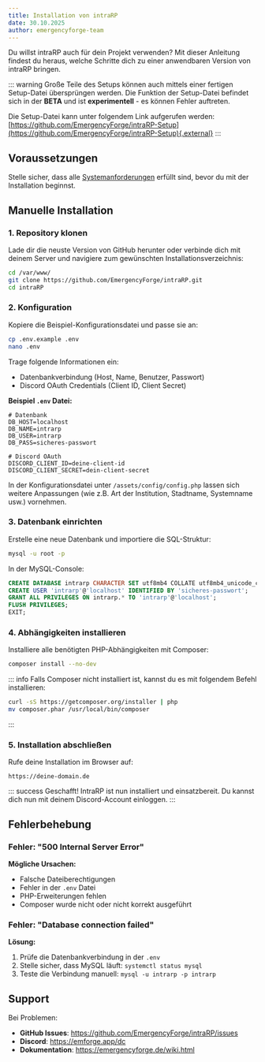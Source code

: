 ```yaml
---
title: Installation von intraRP
date: 30.10.2025
author: emergencyforge-team
---
```


Du willst intraRP auch für dein Projekt verwenden? Mit dieser Anleitung findest du heraus, welche Schritte dich zu einer anwendbaren Version von intraRP bringen.

::: warning
Große Teile des Setups können auch mittels einer fertigen Setup-Datei übersprüngen werden. Die Funktion der Setup-Datei befindet sich in der **BETA** und ist **experimentell** - es können Fehler auftreten.

Die Setup-Datei kann unter folgendem Link aufgerufen werden: [https://github.com/EmergencyForge/intraRP-Setup](https://github.com/EmergencyForge/intraRP-Setup){.external}
:::

## Voraussetzungen

Stelle sicher, dass alle [Systemanforderungen](#wiki:systemanforderungen) erfüllt sind, bevor du mit der Installation beginnst.

## Manuelle Installation

### 1. Repository klonen

Lade dir die neuste Version von GitHub herunter oder verbinde dich mit deinem Server und navigiere zum gewünschten Installationsverzeichnis:

```bash
cd /var/www/
git clone https://github.com/EmergencyForge/intraRP.git
cd intraRP
```

### 2. Konfiguration

Kopiere die Beispiel-Konfigurationsdatei und passe sie an:

```bash
cp .env.example .env
nano .env
```

Trage folgende Informationen ein:

- Datenbankverbindung (Host, Name, Benutzer, Passwort)
- Discord OAuth Credentials (Client ID, Client Secret)

**Beispiel `.env` Datei:**

```env
# Datenbank
DB_HOST=localhost
DB_NAME=intrarp
DB_USER=intrarp
DB_PASS=sicheres-passwort

# Discord OAuth
DISCORD_CLIENT_ID=deine-client-id
DISCORD_CLIENT_SECRET=dein-client-secret
```

In der Konfigurationsdatei unter `/assets/config/config.php` lassen sich weitere Anpassungen (wie z.B. Art der Institution, Stadtname, Systemname usw.) vornehmen.

### 3. Datenbank einrichten

Erstelle eine neue Datenbank und importiere die SQL-Struktur:

```bash
mysql -u root -p
```

In der MySQL-Console:

```sql
CREATE DATABASE intrarp CHARACTER SET utf8mb4 COLLATE utf8mb4_unicode_ci;
CREATE USER 'intrarp'@'localhost' IDENTIFIED BY 'sicheres-passwort';
GRANT ALL PRIVILEGES ON intrarp.* TO 'intrarp'@'localhost';
FLUSH PRIVILEGES;
EXIT;
```

### 4. Abhängigkeiten installieren

Installiere alle benötigten PHP-Abhängigkeiten mit Composer:

```bash
composer install --no-dev
```

::: info
Falls Composer nicht installiert ist, kannst du es mit folgendem Befehl installieren:

```bash
curl -sS https://getcomposer.org/installer | php
mv composer.phar /usr/local/bin/composer
```

:::

### 5. Installation abschließen

Rufe deine Installation im Browser auf:

```
https://deine-domain.de
```

::: success
Geschafft! IntraRP ist nun installiert und einsatzbereit. Du kannst dich nun mit deinem Discord-Account einloggen.
:::

## Fehlerbehebung

### Fehler: "500 Internal Server Error"

**Mögliche Ursachen:**

- Falsche Dateiberechtigungen
- Fehler in der `.env` Datei
- PHP-Erweiterungen fehlen
- Composer wurde nicht oder nicht korrekt ausgeführt

### Fehler: "Database connection failed"

**Lösung:**

1. Prüfe die Datenbankverbindung in der `.env`
2. Stelle sicher, dass MySQL läuft: `systemctl status mysql`
3. Teste die Verbindung manuell: `mysql -u intrarp -p intrarp`

## Support

Bei Problemen:

- **GitHub Issues**: https://github.com/EmergencyForge/intraRP/issues
- **Discord**: https://emforge.app/dc
- **Dokumentation**: https://emergencyforge.de/wiki.html
